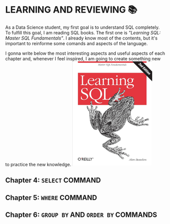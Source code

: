# LEARNING AND REVIEWING :books:

As a Data Science student, my first goal is to understand SQL completely. To fulfill this goal, I am reading SQL books. The first one is *"Learning SQL: Master SQL Fundamentals"*. I already know most of the contents, but it's important to reinforme some comands and aspects of the language.

I gonna write below the most interesting aspects and useful aspects of each chapter and, whenever I feel inspired, I am going to create something new to practice the new knowledge.
<img src="BOOK.jpg" alt="image" width="50%" height="auto">

## Chapter 4: `SELECT` COMMAND

## Chapter 5: `WHERE` COMMAND

## Chapter 6: `GROUP BY` AND `ORDER BY` COMMANDS